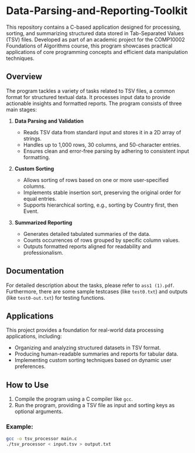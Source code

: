# Data-Parsing-and-Reporting-Toolkit

This repository contains a C-based application designed for processing, sorting, and summarizing structured data stored in Tab-Separated Values (TSV) files. Developed as part of an academic project for the COMP10002 Foundations of Algorithms course, this program showcases practical applications of core programming concepts and efficient data manipulation techniques.

## Overview
The program tackles a variety of tasks related to TSV files, a common format for structured textual data. It processes input data to provide actionable insights and formatted reports. The program consists of three main stages:

1. **Data Parsing and Validation**
   - Reads TSV data from standard input and stores it in a 2D array of strings.
   - Handles up to 1,000 rows, 30 columns, and 50-character entries.
   - Ensures clean and error-free parsing by adhering to consistent input formatting.

2. **Custom Sorting**
   - Allows sorting of rows based on one or more user-specified columns.
   - Implements stable insertion sort, preserving the original order for equal entries.
   - Supports hierarchical sorting, e.g., sorting by Country first, then Event.

3. **Summarized Reporting**
   - Generates detailed tabulated summaries of the data.
   - Counts occurrences of rows grouped by specific column values.
   - Outputs formatted reports aligned for readability and professionalism.

## Documentation
For detailed description about the tasks, please refer to `ass1 (1).pdf`. Furthermore, there are some sample testcases (like `test0.txt`) and outputs (like `test0-out.txt`) for testing functions. 


## Applications
This project provides a foundation for real-world data processing applications, including:
- Organizing and analyzing structured datasets in TSV format.
- Producing human-readable summaries and reports for tabular data.
- Implementing custom sorting techniques based on dynamic user preferences.

## How to Use
1. Compile the program using a C compiler like `gcc`.
2. Run the program, providing a TSV file as input and sorting keys as optional arguments.

### Example:
```bash
gcc -o tsv_processor main.c
./tsv_processor < input.tsv > output.txt

